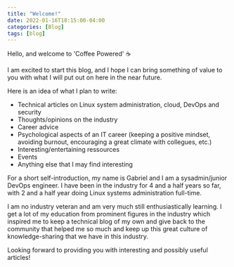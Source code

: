 ```yaml
---
title: "Welcome!"
date: 2022-01-16T18:15:00-04:00
categories: [Blog]
tags: [blog]
---
```


Hello, and welcome to 'Coffee Powered' ☕️

I am excited to start this blog, and I hope I can bring something of value to you with what I will put out on here in the near future.

Here is an idea of what I plan to write:

- Technical articles on Linux system administration, cloud, DevOps and security
- Thoughts/opinions on the industry
- Career advice
- Psychological aspects of an IT career (keeping a positive mindset, avoiding burnout, encouraging a great climate with collegues, etc.)
- Interesting/entertaining ressources
- Events
- Anything else that I may find interesting

For a short self-introduction, my name is Gabriel and I am a sysadmin/junior DevOps engineer. I have been in the industry for 4 and a half years so far, with 2 and a half year doing Linux systems administration full-time.

I am no industry veteran and am very much still enthusiastically learning. I get a lot of my education from prominent figures in the industry which inspired me to keep a technical blog of my own and give back to the community that helped me so much and keep up this great culture of knowledge-sharing that we have in this industry.

Looking forward to providing you with interesting and possibly useful articles!

